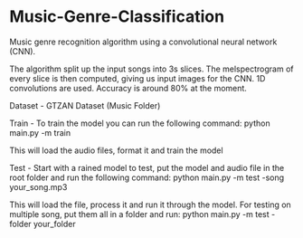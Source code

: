 # Music-Genre-Classification

Music genre recognition algorithm using a convolutional neural network (CNN).

The algorithm split up the input songs into 3s slices. The melspectrogram of every slice is then computed, giving us input images for the CNN. 1D convolutions are used. Accuracy is around 80% at the moment.


Dataset - GTZAN Dataset (Music Folder)


Train - To train the model you can run the following command: 
python main.py -m train

This will load the audio files, format it and train the model

Test - Start with a rained model to test, put the   model and audio file in the root folder and run the following command: 
python main.py -m test -song your_song.mp3


This will load the file, process it and run it through the model. For testing on multiple song, put them all in a folder and run:
python main.py -m test -folder your_folder

